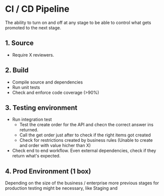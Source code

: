 # CI / CD Pipeline

The ability to turn on and off at any stage to be able to control what gets promoted to the next stage.



## 1. Source

- Require X reviewers.

## 2. Build

- Compile source and dependencies
- Run unit tests
- Check and enforce code coverage (>90%)


## 3. Testing environment
- Run integration test
  - Test the create order for the API and checn the correct answer ins returned.
  - Call the get order just after to check if the right items got created
  - Check for restrictions created by business rules (Unable to create and order with value hicher than X)
- Check end to end workflow. Even external dependencies, check if they return what's expected.


## 4. Prod Environment (1 box)

Depending on the size of the business / enterprise more previous stages for production testing might be necessary, like Staging and 
